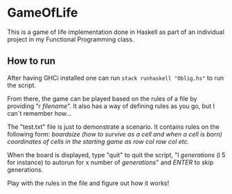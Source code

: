 # GameOfLife
This is a game of life implementation done in Haskell as part of an individual project in my Functional Programming class.

## How to run

After having GHCi installed one can run `stack runhaskell "Oblig.hs"` to run the script.

From there, the game can be played based on the rules of a file by providing "r *filename*". It also has a way of defining rules as you go, but I can´t remember how...

The "test.txt" file is just to demonstrate a scenario. It contains rules on the following form: *boardsize (how to survive as a cell and when a cell is born) coordinates of cells in the starting game as row col row col etc.*

When the board is displayed, type "quit" to quit the script, "l *generations* (l 5 for instance) to autorun for x number of *generations*" and *ENTER* to skip generations.

Play with the rules in the file and figure out how it works!

